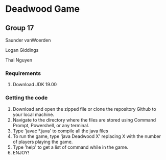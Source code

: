 # Deadwood Game

## Group 17

Saunder vanWoerden

Logan Giddings

Thai Nguyen

### Requirements
1. Download JDK 19.00

### Getting the code
1. Download and open the zipped file or clone the repository Github to your local machine.
2. Navigate to the directory where the files are stored using Command Prompt, Powershell, or any terminal.
3. Type 'javac *.java' to compile all the java files
4. To run the game, type 'java Deadwood X' replacing X with the number of players playing the game.
5. Type 'help' to get a list of command while in the game.
6. ENJOY!
